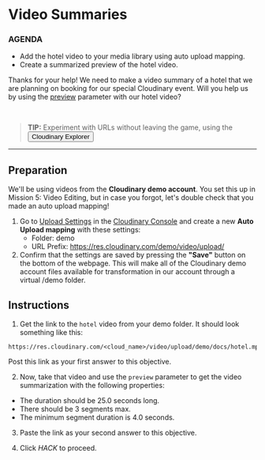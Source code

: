 # Video Summaries

<div class="aside">
<h3>AGENDA</h3>
<ul>
  <li>Add the hotel video to your media library using auto upload mapping.</li>
  <li>Create a summarized preview of the hotel video.</li>
</ul>
</div>


Thanks for your help! We need to make a video summary of a hotel that we are planning on booking for our special Cloudinary event. Will you help us by using the [preview](https://cloudinary.com/documentation/transformation_reference?utm_source=twilio&utm_medium=event&utm_campaign=cloudinary-twilioquest-2021#e_preview) parameter with our hotel video?

<br>

> <b>TIP:</b> Experiment with URLs without leaving the game, using the <button onclick='window.CloudinaryBrowser.showUrlExplorer();'>Cloudinary Explorer</button>

********************


## Preparation
We'll be using videos from the **Cloudinary demo account**. You set this up in Mission 5: Video Editing, but in case you forgot, let's double check that you made an auto upload mapping!
1. Go to [Upload Settings](https://cloudinary.com/console/lui/settings/upload?utm_source=twilio&utm_medium=event&utm_campaign=cloudinary-twilioquest-2021) in the [Cloudinary Console](https://cloudinary.com/console?utm_source=twilio&utm_medium=event&utm_campaign=cloudinary-twilioquest-2021) and create a new **Auto Upload mapping** with these settings:
   - Folder: demo
   - URL Prefix: https://res.cloudinary.com/demo/video/upload/
2. Confirm that the settings are saved by pressing the **"Save"** button on the bottom of the webpage. This will make all of the Cloudinary demo account files available for transformation in our account through a virtual /demo folder.

## Instructions

1. Get the link to the `hotel` video from your demo folder. It should look something like this:
```
https://res.cloudinary.com/<cloud_name>/video/upload/demo/docs/hotel.mp4
```
Post this link as your first answer to this objective.

2. Now, take that video and use the `preview` parameter to get the video summarization with the following properties:
  - The duration should be 25.0 seconds long.
  - There should be 3 segments max.
  - The minimum segment duration is 4.0 seconds.

3. Paste the link as your second answer to this objective.

4. Click _HACK_ to proceed.

